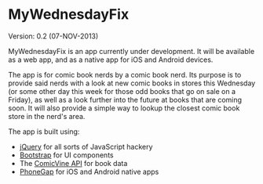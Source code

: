 MyWednesdayFix
==============

Version: 0.2 (07-NOV-2013)

MyWednesdayFix is an app currently under development. It will be available as a web app, and as a native app for iOS and Android devices.

The app is for comic book nerds by a comic book nerd. Its purpose is to provide said nerds with a look at new comic books in stores this Wednesday (or some other day this week for those odd books that go on sale on a Friday), as well as a look further into the future at books that are coming soon. It will also provide a simple way to lookup the closest comic book store in the nerd's area.

The app is built using:

 * [jQuery](http://jquery.com) for all sorts of JavaScript hackery
 * [Bootstrap](http://getbootstrap.com) for UI components
 * The [ComicVine API](http://comicvine.com/api) for book data
 * [PhoneGap](http://phonegap.com) for iOS and Android native apps